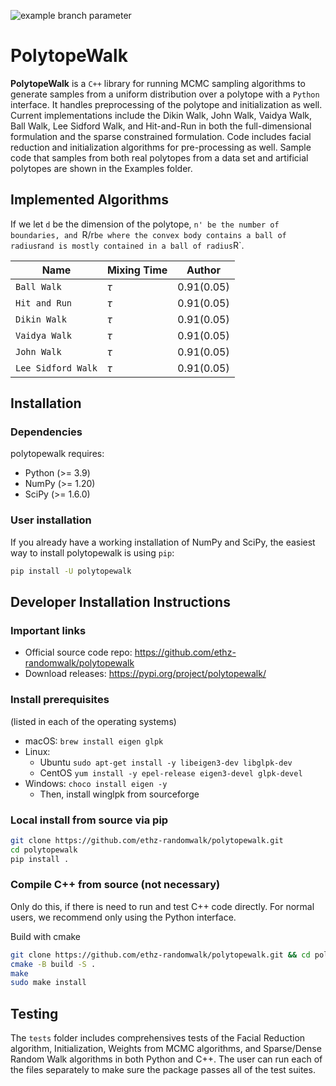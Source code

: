![example branch parameter](https://github.com/ethz-randomwalk/polytopewalk/actions/workflows/ciwheels.yml/badge.svg?branch=main)
# PolytopeWalk
**PolytopeWalk** is a `C++` library for running MCMC sampling algorithms to generate samples from a uniform distribution over a polytope with a `Python` interface. It handles preprocessing of the polytope and initialization as well. Current implementations include the Dikin Walk, John Walk, Vaidya Walk, Ball Walk, Lee Sidford Walk, and Hit-and-Run in both the full-dimensional formulation and the sparse constrained formulation. Code includes facial reduction and initialization algorithms for pre-processing as well. Sample code that samples from both real polytopes from a data set and artificial polytopes are shown in the Examples folder.

## Implemented Algorithms
If we let `d` be the dimension of the polytope, `n' be the number of boundaries, and `R/r` be where the convex body contains a ball of radius `r` and is mostly contained in a ball of radius `R`. 

| Name      | Mixing Time | Author |
| ------------ | ----------------- | ------------------- |
| `Ball Walk`   | $\tau$        | 0.91(0.05)          |
| `Hit and Run`   | $\tau$         | 0.91(0.05)          |
| `Dikin Walk`   | $\tau$         | 0.91(0.05)          |
| `Vaidya Walk`   | $\tau$        | 0.91(0.05)          |
| `John Walk`   | $\tau$        | 0.91(0.05)          |
| `Lee Sidford Walk`   | $\tau$         | 0.91(0.05)          |

## Installation

### Dependencies
polytopewalk requires:
- Python (>= 3.9)
- NumPy (>= 1.20)
- SciPy (>= 1.6.0)

### User installation
If you already have a working installation of NumPy and SciPy, the easiest way to install polytopewalk is using `pip`:
```bash
pip install -U polytopewalk
```


## Developer Installation Instructions 

### Important links
- Official source code repo: https://github.com/ethz-randomwalk/polytopewalk
- Download releases: https://pypi.org/project/polytopewalk/

### Install prerequisites
(listed in each of the operating systems)
- macOS: ``brew install eigen glpk``
- Linux:
    - Ubuntu ``sudo apt-get install -y libeigen3-dev libglpk-dev``
    - CentOS ``yum install -y epel-release eigen3-devel glpk-devel``
- Windows: ``choco install eigen -y``
    - Then, install winglpk from sourceforge

### Local install from source via pip
```bash
git clone https://github.com/ethz-randomwalk/polytopewalk.git
cd polytopewalk
pip install .
```


### Compile C++ from source (not necessary)
Only do this, if there is need to run and test C++ code directly. For normal users, we recommend only using the Python interface. 

Build with cmake
```bash
git clone https://github.com/ethz-randomwalk/polytopewalk.git && cd polytopewalk
cmake -B build -S .
make
sudo make install
```

## Testing
The `tests` folder includes comprehensives tests of the Facial Reduction algorithm, Initialization, Weights from MCMC algorithms, and Sparse/Dense Random Walk algorithms in both Python and C++. The user can run each of the files separately to make sure the package passes all of the test suites. 
